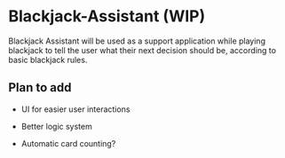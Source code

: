 # Blackjack-Assistant (WIP)

Blackjack Assistant will be used as a support application while playing blackjack to tell the user what their next decision should be, according to basic blackjack rules.

## Plan to add

- UI for easier user interactions

- Better logic system

- Automatic card counting? 
